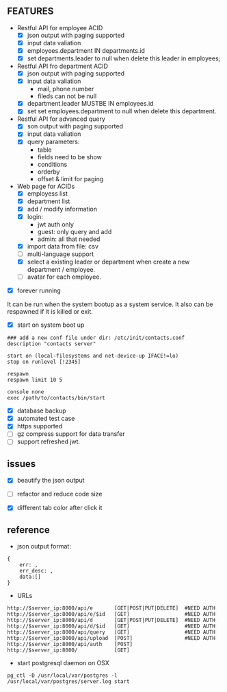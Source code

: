 ## FEATURES

- Restful API for employee ACID
	- [x] json output with paging supported
	- [x] input data valiation
	- [x] employees.department IN departments.id
	- [x] set departments.leader to null when delete this leader in employees;

- Restful API fro department ACID
	- [x] json output with paging supported
	- [x] input data valiation
		- mail, phone number
		- fileds can not be null
	- [x] department.leader MUSTBE IN employees.id
	- [x] set set employees.department to null when delete this department.

- Restful API for advanced query
	- [x] son output with paging supported
	- [x] input data valiation
	- [x] query parameters:
		- table
		- fields need to be show
		- conditions
		- orderby
		- offset & limit for paging

- Web page for ACIDs
	- [x] employess list
	- [x] department list
	- [x] add / modify information
	- [x] login:
		- jwt auth only
		- guest: only query and add
		- admin: all that needed
	- [x] import data from file: csv
	- [ ] multi-language support
	- [x] select a existing leader or department when create a new department / employee.
	- [ ] avatar for each employee.

- [x] forever running

It can be run when the system bootup as a system service. It also can be respawned if it is killed or exit. 

- [x] start on system boot up

```
### add a new conf file under dir: /etc/init/contacts.conf
description "contacts server"

start on (local-filesystems and net-device-up IFACE!=lo)
stop on runlevel [!2345]

respawn
respawn limit 10 5

console none
exec /path/to/contacts/bin/start

```

- [x] database backup
- [x] automated test case
- [x] https supported
- [ ] gz compress support for data transfer
- [ ] support refreshed jwt.

## issues
- [x] beautify the json output
- [ ] refactor and reduce code size
- [x] different tab color after click it


## reference
- json output format:

````
{
    err: , 
    err_desc: , 
    data:[]
}
````

- URLs

````
http://$server_ip:8000/api/e       [GET|POST|PUT|DELETE]  #NEED AUTH
http://$server_ip:8000/api/e/$id   [GET]                  #NEED AUTH
http://$server_ip:8000/api/d       [GET|POST|PUT|DELETE]  #NEED AUTH
http://$server_ip:8000/api/d/$id   [GET]                  #NEED AUTH
http://$server_ip:8000/api/query   [GET]                  #NEED AUTH
http://$server_ip:8000/api/upload  [POST]                 #NEED AUTH
http://$server_ip:8000/api/auth    [POST]
http://$server_ip:8000/            [GET]                  
````

- start postgresql daemon on OSX

```
pg_ctl -D /usr/local/var/postgres -l /usr/local/var/postgres/server.log start
```